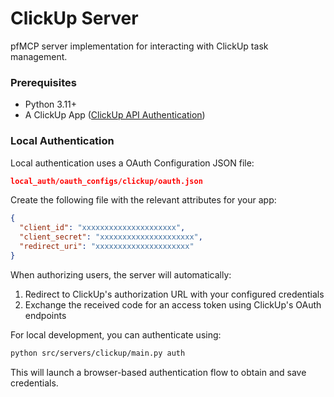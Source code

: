 # ClickUp Server

pfMCP server implementation for interacting with ClickUp task management.

### Prerequisites

- Python 3.11+
- A ClickUp App ([ClickUp API Authentication](https://clickup.com/api/developer-portal/authentication/))

### Local Authentication

Local authentication uses a OAuth Configuration JSON file:

```json
local_auth/oauth_configs/clickup/oauth.json
```

Create the following file with the relevant attributes for your app:

```json
{
  "client_id": "xxxxxxxxxxxxxxxxxxxxx",
  "client_secret": "xxxxxxxxxxxxxxxxxxxxx",
  "redirect_uri": "xxxxxxxxxxxxxxxxxxxxx"
}
```

When authorizing users, the server will automatically:

1. Redirect to ClickUp's authorization URL with your configured credentials
2. Exchange the received code for an access token using ClickUp's OAuth endpoints

For local development, you can authenticate using:

```bash
python src/servers/clickup/main.py auth
```

This will launch a browser-based authentication flow to obtain and save credentials.
